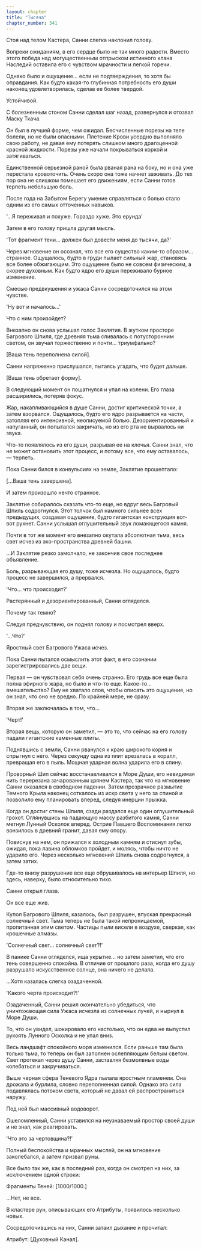 ```yaml
---
layout: chapter
title: "Тысяча"
chapter_number: 341
---
```


Стоя над телом Кастера, Санни слегка наклонил голову.

Вопреки ожиданиям, в его сердце было не так много радости. Вместо этого победа над могущественным отпрыском истинного клана Наследий оставила его с чувством мрачности и легкой горечи.

Однако было и ощущение... если не подтверждения, то хотя бы оправдания. Как будто какая-то глубинная потребность его души наконец удовлетворилась, сделав ее более твердой.

Устойчивой.

С болезненным стоном Санни сделал шаг назад, развернулся и отозвал Маску Ткача.

Он был в лучшей форме, чем ожидал. Бесчисленные порезы на теле болели, но не были опасными. Плетение Крови усердно выполняло свою работу, не давая ему потерять слишком много драгоценной красной жидкости. Порезы уже начали покрываться коркой и затягиваться.

Единственной серьезной раной была рваная рана на боку, но и она уже перестала кровоточить. Очень скоро она тоже начнет заживать. До тех пор она не слишком помешает его движениям, если Санни готов терпеть небольшую боль.

После года на Забытом Берегу умение справляться с болью стало одним из его самых отточенных навыков.

'...Я переживал и похуже. Гораздо хуже. Это ерунда'

Затем в его голову пришла другая мысль.

'Тот фрагмент тени... должен был довести меня до тысячи, да?'

Через мгновение он осознал, что все его существо каким-то образом... странное. Ощущалось, будто в груди пылает сильный жар, становясь все более обжигающим. Это ощущение было не совсем физическим, а скорее духовным. Как будто ядро его души переживало бурное изменение.

Смесью предвкушения и ужаса Санни сосредоточился на этом чувстве.

'Ну вот и началось...'

Что с ним произойдет?

Внезапно он снова услышал голос Заклятия. В жутком просторе Багрового Шпиля, где древняя тьма сливалась с потусторонним светом, он звучал торжественно и почти... триумфально?

[Ваша тень переполнена силой].

Санни напряженно прислушался, пытаясь угадать, что будет дальше.

[Ваша тень обретает форму].

В следующий момент он пошатнулся и упал на колени. Его глаза расширились, потеряв фокус.

Жар, накапливающийся в душе Санни, достиг критической точки, а затем взорвался. Ощущалось, будто его ядро разрывается на части, затопляя его интенсивной, неописуемой болью. Дезориентированный и напуганный, он попытался закричать, но из его рта не вырвалось ни звука.

Что-то появлялось из его души, разрывая ее на клочья. Санни знал, что не может остановить этот процесс, и потому все, что ему оставалось, — терпеть.

Пока Санни бился в конвульсиях на земле, Заклятие прошептало:

[...Ваша тень завершена].

И затем произошло нечто странное.

Заклятие собиралось сказать что-то еще, но вдруг весь Багровый Шпиль содрогнулся. Этот толчок был намного сильнее всех предыдущих, создавая ощущение, будто гигантская конструкция вот-вот рухнет. Санни услышал оглушительный звук ломающегося камня.

Почти в тот же момент его внезапно окутала абсолютная тьма, весь свет исчез из эхо-пространства древней башни.

...И Заклятие резко замолчало, не закончив свое последнее объявление.

Боль, разрывающая его душу, тоже исчезла. Но ощущалось, будто процесс не завершился, а прервался.

'Что... что происходит?'

Растерянный и дезориентированный, Санни огляделся.

Почему так темно?

Следуя предчувствию, он поднял голову и посмотрел вверх.

'...Что?'

Яростный свет Багрового Ужаса исчез.

Пока Санни пытался осмыслить этот факт, в его сознании зарегистрировались две вещи.

Первая — он чувствовал себя очень странно. Его грудь все еще была полна эфирного жара, но было и что-то еще. Какое-то... вмешательство? Ему не хватало слов, чтобы описать это ощущение, но он знал, что оно не вредно. По крайней мере, не сразу.

Вторая же заключалась в том, что...

'Черт!'

Вторая вещь, которую он заметил, — это то, что сейчас на его голову падали гигантские каменные плиты.

Поднявшись с земли, Санни рванулся к краю широкого корня и спрыгнул с него. Через секунду одна из плит врезалась в коралл, превращая его в пыль. Мощная ударная волна ударила его в спину.

Проворный Шип сейчас восстанавливался в Море Души, его невидимая нить перерезана зачарованным цзянем Кастера, так что на мгновение Санни оказался в свободном падении. Затем прозрачное размытие Темного Крыла наконец соткалось из искр света у него за спиной и позволило ему планировать вперед, следуя инерции прыжка.

Когда он достиг стены Шпиля, сзади раздался еще один оглушительный грохот. Оглянувшись на падающую массу разбитого камня, Санни метнул Лунный Осколок вперед. Острие Павшего Воспоминания легко вонзилось в древний гранит, давая ему опору.

Повиснув на нем, он прижался к холодным камням и стиснул зубы, ожидая, пока лавина обломков пройдет, и молясь, чтобы ничто не ударило его. Через несколько мгновений Шпиль снова содрогнулся, а затем затих.

Где-то внизу разрушение все еще обрушивалось на интерьер Шпиля, но здесь, наверху, было относительно тихо.

Санни открыл глаза.

Он все еще жив.

Купол Багрового Шпиля, казалось, был разрушен, впуская прекрасный солнечный свет. Тьма теперь не была такой непроницаемой, пропитанная этим светом. Частицы пыли висели в воздухе, сверкая, как крошечные алмазы.

'Солнечный свет... солнечный свет?!'

В панике Санни огляделся, ища укрытие... но затем заметил, что его тень совершенно спокойна. В отличие от прошлого раза, когда его душу разрушало искусственное солнце, она ничего не делала.

...Хотя казалась слегка озадаченной.

'Какого черта происходит?!'

Озадаченный, Санни решил окончательно убедиться, что уничтожающая сила Ужаса исчезла из солнечных лучей, и нырнул в Море Души.

То, что он увидел, шокировало его настолько, что он едва не выпустил рукоять Лунного Осколка и не упал вниз.

Весь ландшафт спокойного моря изменился. Если раньше там была только тьма, то теперь он был заполнен ослепляющим белым светом. Свет протекал через душу Санни, заставляя безмолвные воды колебаться и закручиваться.

Выше черная сфера Теневого Ядра пылала яростным пламенем. Она дрожала и бурлила, словно переполненная силой. Однако эта сила подавлялась потоком света, который не давал ей распространиться наружу.

Под ней был массивный водоворот.

Ошеломленный, Санни уставился на неузнаваемый простор своей души и не знал, как реагировать.

'Что это за чертовщина?!'

Полный беспокойства и мрачных мыслей, он на мгновение заколебался, а затем призвал руны.

Все было так же, как в последний раз, когда он смотрел на них, за исключением одной строки:

Фрагменты Теней: [1000/1000.]

...Нет, не все.

В кластере рун, описывающих его Атрибуты, появилось несколько новых.

Сосредоточившись на них, Санни затаил дыхание и прочитал:

Атрибут: [Духовный Канал].
